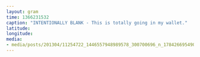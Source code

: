 ```yaml
---
layout: gram
time: 1366231532
caption: "INTENTIONALLY BLANK - This is totally going in my wallet."
latitude: 
longitude: 
media:
- media/posts/201304/11254722_1446557948989578_300700696_n_17842669549000351.jpg
---
```

